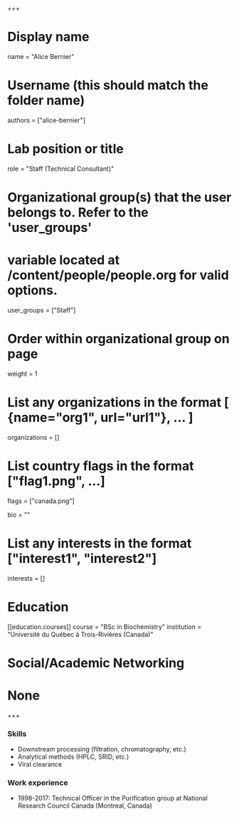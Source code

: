 +++
# Display name
name = "Alice Bernier"

# Username (this should match the folder name)
authors = ["alice-bernier"]

# Lab position or title
role = "Staff (Technical Consultant)"

# Organizational group(s) that the user belongs to. Refer to the 'user_groups'
# variable located at /content/people/people.org for valid options.
user_groups = ["Staff"]

# Order within organizational group on page
weight = 1

# List any organizations in the format [ {name="org1", url="url1"}, ... ]
organizations = []

# List country flags in the format ["flag1.png", ...]
flags = ["canada.png"]

bio = ""

# List any interests in the format ["interest1", "interest2"]
interests = []

# Education 
[[education.courses]]
  course = "BSc in Biochemistry"
  institution = "Université du Québec à Trois-Rivières (Canada)"

# Social/Academic Networking
# None
+++
### Skills
- Downstream processing (filtration, chromatography, etc.)
- Analytical methods (HPLC, SRID, etc.)
- Viral clearance

### Work experience
- 1998-2017: Technical Officer in the Purification group at National Research
  Council Canada (Montreal, Canada)
